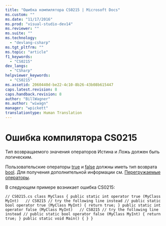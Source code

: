 ```yaml
---
title: "Ошибка компилятора CS0215 | Microsoft Docs"
ms.custom: ""
ms.date: "11/17/2016"
ms.prod: "visual-studio-dev14"
ms.reviewer: ""
ms.suite: ""
ms.technology: 
  - "devlang-csharp"
ms.tgt_pltfrm: ""
ms.topic: "article"
f1_keywords: 
  - "CS0215"
dev_langs: 
  - "CSharp"
helpviewer_keywords: 
  - "CS0215"
ms.assetid: 2060440d-be22-4c10-8b26-43b08b615447
caps.latest.revision: 8
caps.handback.revision: 8
author: "BillWagner"
ms.author: "wiwagn"
manager: "wpickett"
translationtype: Human Translation
---
```

# Ошибка компилятора CS0215
Тип возвращаемого значения операторов Истина и Ложь должен быть логическим.  
  
 Пользовательские операторы [true](../../csharp/language-reference/keywords/true.md) и [false](../../csharp/language-reference/keywords/false.md) должны иметь тип возврата [bool](../../csharp/language-reference/keywords/bool.md). Для получения дополнительной информации см. [Перегружаемые операторы](../../csharp/programming-guide/statements-expressions-operators/overloadable-operators.md).  
  
 В следующем примере возникает ошибка CS0215:  
  
```  
// CS0215.cs class MyClass { public static int operator true (MyClass MyInt)   // CS0215 // try the following line instead // public static bool operator true (MyClass MyInt) { return true; } public static int operator false (MyClass MyInt)   // CS0215 // try the following line instead // public static bool operator false (MyClass MyInt) { return true; } public static void Main() { } }  
```
